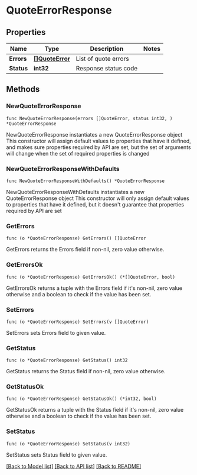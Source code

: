 # QuoteErrorResponse

## Properties

Name | Type | Description | Notes
------------ | ------------- | ------------- | -------------
**Errors** | [**[]QuoteError**](QuoteError.md) | List of quote errors | 
**Status** | **int32** | Response status code | 

## Methods

### NewQuoteErrorResponse

`func NewQuoteErrorResponse(errors []QuoteError, status int32, ) *QuoteErrorResponse`

NewQuoteErrorResponse instantiates a new QuoteErrorResponse object
This constructor will assign default values to properties that have it defined,
and makes sure properties required by API are set, but the set of arguments
will change when the set of required properties is changed

### NewQuoteErrorResponseWithDefaults

`func NewQuoteErrorResponseWithDefaults() *QuoteErrorResponse`

NewQuoteErrorResponseWithDefaults instantiates a new QuoteErrorResponse object
This constructor will only assign default values to properties that have it defined,
but it doesn't guarantee that properties required by API are set

### GetErrors

`func (o *QuoteErrorResponse) GetErrors() []QuoteError`

GetErrors returns the Errors field if non-nil, zero value otherwise.

### GetErrorsOk

`func (o *QuoteErrorResponse) GetErrorsOk() (*[]QuoteError, bool)`

GetErrorsOk returns a tuple with the Errors field if it's non-nil, zero value otherwise
and a boolean to check if the value has been set.

### SetErrors

`func (o *QuoteErrorResponse) SetErrors(v []QuoteError)`

SetErrors sets Errors field to given value.


### GetStatus

`func (o *QuoteErrorResponse) GetStatus() int32`

GetStatus returns the Status field if non-nil, zero value otherwise.

### GetStatusOk

`func (o *QuoteErrorResponse) GetStatusOk() (*int32, bool)`

GetStatusOk returns a tuple with the Status field if it's non-nil, zero value otherwise
and a boolean to check if the value has been set.

### SetStatus

`func (o *QuoteErrorResponse) SetStatus(v int32)`

SetStatus sets Status field to given value.



[[Back to Model list]](../README.md#documentation-for-models) [[Back to API list]](../README.md#documentation-for-api-endpoints) [[Back to README]](../README.md)


